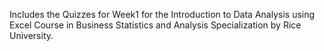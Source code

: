 Includes the Quizzes for Week1 for the Introduction to Data Analysis using Excel Course in Business Statistics and Analysis Specialization by Rice University.

